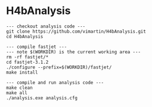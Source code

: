 # H4bAnalysis

	--- checkout analysis code ---
	git clone https://github.com/vimartin/H4bAnalysis.git
	cd H4bAnalysis

	--- compile fastjet ---
	--- note $(WORKDIR) is the current working area ---
	rm -rf fastjet/*
	cd fastjet-3.1.2
	./configure --prefix=$(WORKDIR)/fastjet/
	make install

	--- compile and run analysis code ---
	make clean
	make all
	./analysis.exe analysis.cfg
